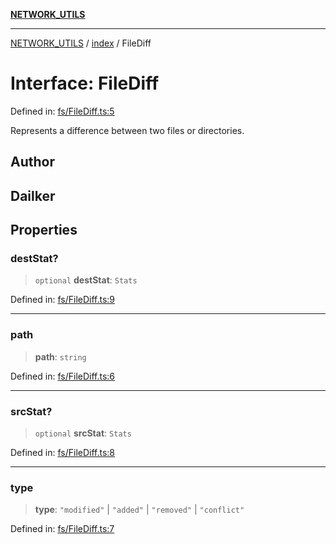 [**NETWORK_UTILS**](../../README.md)

***

[NETWORK_UTILS](../../README.md) / [index](../README.md) / FileDiff

# Interface: FileDiff

Defined in: [fs/FileDiff.ts:5](https://github.com/dailker/everyutil/blob/26e2bb73429918cf0d08899e9efd90b82a42c92e/src/fs/FileDiff.ts#L5)

Represents a difference between two files or directories.

## Author

## Dailker

## Properties

### destStat?

> `optional` **destStat**: `Stats`

Defined in: [fs/FileDiff.ts:9](https://github.com/dailker/everyutil/blob/26e2bb73429918cf0d08899e9efd90b82a42c92e/src/fs/FileDiff.ts#L9)

***

### path

> **path**: `string`

Defined in: [fs/FileDiff.ts:6](https://github.com/dailker/everyutil/blob/26e2bb73429918cf0d08899e9efd90b82a42c92e/src/fs/FileDiff.ts#L6)

***

### srcStat?

> `optional` **srcStat**: `Stats`

Defined in: [fs/FileDiff.ts:8](https://github.com/dailker/everyutil/blob/26e2bb73429918cf0d08899e9efd90b82a42c92e/src/fs/FileDiff.ts#L8)

***

### type

> **type**: `"modified"` \| `"added"` \| `"removed"` \| `"conflict"`

Defined in: [fs/FileDiff.ts:7](https://github.com/dailker/everyutil/blob/26e2bb73429918cf0d08899e9efd90b82a42c92e/src/fs/FileDiff.ts#L7)
